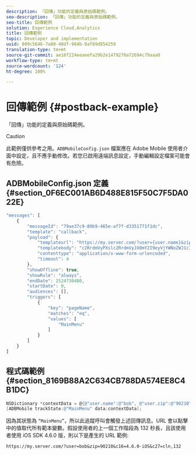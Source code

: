 ```yaml
---
description: 「回傳」功能的定義與原始碼範例。
seo-description: 「回傳」功能的定義與原始碼範例。
seo-title: 回傳範例
solution: Experience Cloud,Analytics
title: 回傳範例
topic: Developer and implementation
uuid: 809c5646-7a80-40df-984b-0af89d854259
translation-type: tm+mt
source-git-commit: ae16f224eeaeefa29b2e1479270a72694c79aaa0
workflow-type: tm+mt
source-wordcount: '124'
ht-degree: 100%

---
```



# 回傳範例 {#postback-example}

「回傳」功能的定義與原始碼範例。

>[!CAUTION]
>
>此範例僅供參考之用。`ADBMobileConfig.json` 檔案應在 Adobe Mobile 使用者介面中設定，且不應手動修改。若您已啟用遠端訊息設定，手動編輯設定檔案可能會有危險。

## ADBMobileConfig.json 定義 {#section_0F6EC001AB6D488E815F50C7F5DA022E}

```js
"messages": [ 
    { 
        "messageId": "79ae37c9-89b9-465e-af7f-d3351771f1dc", 
        "template": "callback", 
        "payload": {  
            "templateurl": "https://my.server.com/?user={user.name}&zip={user.zip}&c16={%sdkver%}&c27=cln,{a.PrevSessionLength}", 
            "templatebody": "c2RrdmVyPXslc2RrdmVyJX0mY2I9eyVjYWNoZWJ1c3QlfSZjbGllbnRJZD17bi5jbGllbnQuaWR9JnRzPXsldGltZXN0YW1wVSV9JnRzej17JXRpbWVzdGFtcFolfQ==", 
            "contenttype": "application/x-www-form-urlencoded",  
            "timeout": 4 
        }, 
        "showOffline": true, 
        "showRule": "always", 
        "endDate": 2524730400, 
        "startDate": 0, 
        "audiences": [], 
        "triggers": [ 
            { 
                "key": "pageName", 
                "matches": "eq", 
                "values": [ 
                    "MainMenu" 
                ] 
            } 
        ] 
    } 
] 
```

## 程式碼範例 {#section_8169B88A2C634CB788DA574EE8C4B1DC}

```objective-c
NSDictionary *contextData = @{@"user.name":@"bob", @"user.zip":@"90210"}; 
[ADBMobile trackState:@"MainMenu" data:contextData];
```

因為其狀態為 `“MainMenu”`，所以此追蹤呼叫會觸發上述回傳訊息。URL 會以點擊中的值取代所有範本變數。假設使用者的上一個工作階段為 132 秒長，且該使用者使用 iOS SDK 4.6.0 版，則以下是產生的 URL 範例:

`https://my.server.com/?user=bob&zip=90210&c16=4.6.0-iOS&c27=cln,132`
